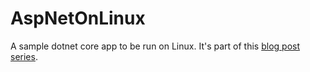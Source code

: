 # AspNetOnLinux
A sample dotnet core app to be run on Linux. It's part of this [blog post series](https://mazeez.dev/posts/aspnet-on-linux-1).
